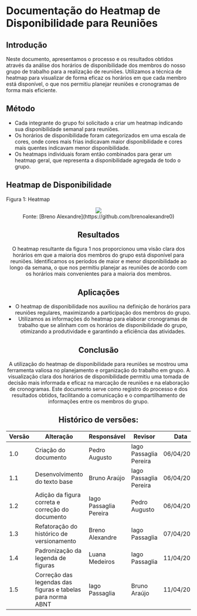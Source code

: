 # Documentação do Heatmap de Disponibilidade para Reuniões

## Introdução
Neste documento, apresentamos o processo e os resultados obtidos através da análise dos horários de disponibilidade dos membros do nosso grupo de trabalho para a realização de reuniões. Utilizamos a técnica de heatmap para visualizar de forma eficaz os horários em que cada membro está disponível, o que nos permitiu planejar reuniões e cronogramas de forma mais eficiente.

## Método
- Cada integrante do grupo foi solicitado a criar um heatmap indicando sua disponibilidade semanal para reuniões.
- Os horários de disponibilidade foram categorizados em uma escala de cores, onde cores mais frias indicavam maior disponibilidade e cores mais quentes indicavam menor disponibilidade.
- Os heatmaps individuais foram então combinados para gerar um heatmap geral, que representa a disponibilidade agregada de todo o grupo.

## Heatmap de Disponibilidade
Figura 1: Heatmap
<center>
<img src="https://github.com/Interacao-Humano-Computador/2024.1-SIGAA/blob/main/assets/heatmpappppp.png?raw=true" style="width:auto"/>
<center>
Fonte: [Breno Alexandre](https://github.com/brenoalexandre0)

## Resultados
O heatmap resultante da figura 1 nos proporcionou uma visão clara dos horários em que a maioria dos membros do grupo está disponível para reuniões. Identificamos os períodos de maior e menor disponibilidade ao longo da semana, o que nos permitiu planejar as reuniões de acordo com os horários mais convenientes para a maioria dos membros.

## Aplicações
- O heatmap de disponibilidade nos auxiliou na definição de horários para reuniões regulares, maximizando a participação dos membros do grupo.
- Utilizamos as informações do heatmap para elaborar cronogramas de trabalho que se alinham com os horários de disponibilidade do grupo, otimizando a produtividade e garantindo a eficiência das atividades.

## Conclusão
A utilização do heatmap de disponibilidade para reuniões se mostrou uma ferramenta valiosa no planejamento e organização do trabalho em grupo. A visualização clara dos horários de disponibilidade permitiu uma tomada de decisão mais informada e eficaz na marcação de reuniões e na elaboração de cronogramas. Este documento serve como registro do processo e dos resultados obtidos, facilitando a comunicação e o compartilhamento de informações entre os membros do grupo.

 ## Histórico de versões:
 
| Versão | Alteração                                        | Responsável            | Revisor                | Data       |
| ------ | ------------------------------------------------ | ---------------------- | ---------------------- | ---------- |
| 1.0    | Criação do documento                             | Pedro Augusto          | Iago Passaglia Pereira | 06/04/2024 |
| 1.1    | Desenvolvimento do texto base                    | Bruno Araújo           | Iago Passaglia Pereira | 06/04/2024 |
| 1.2    | Adição da figura correta e correção do documento | Iago Passaglia Pereira | Pedro Augusto          | 06/04/2024 |
| 1.3    | Refatoração do histórico de versionamento        | Breno Alexandre        |  Iago Passaglia  | 07/04/2024 |
| 1.4    | Padronização da legenda de figuras               | Luana Medeiros        | Iago Passaglia | 11/04/2024 |
| 1.5 | Correção das legendas das figuras e tabelas para norma ABNT | Iago Passaglia | Bruno Araújo | 11/04/2024 |
